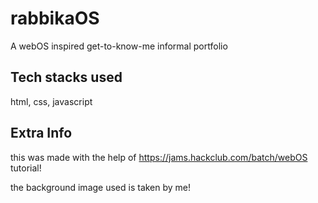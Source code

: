 # rabbikaOS
A webOS inspired get-to-know-me informal portfolio
## Tech stacks used

html, css, javascript

## Extra Info

this was made with the help of https://jams.hackclub.com/batch/webOS tutorial!

the background image used is taken by me!
